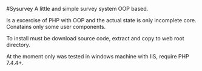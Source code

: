 #Sysurvey
A little and simple survey system OOP based.

Is a excercise of PHP with OOP and the actual state is only incomplete core.
Conatains only some  user components.

To install must be download source code, extract and copy to web root directory.

At the moment only was tested in windows machine with IIS, require PHP 7.4.4+.

